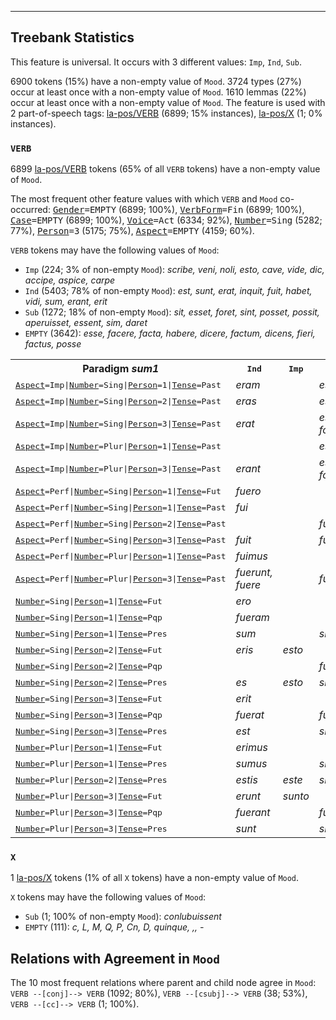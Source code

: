 

--------------------------------------------------------------------------------

## Treebank Statistics

This feature is universal.
It occurs with 3 different values: `Imp`, `Ind`, `Sub`.

6900 tokens (15%) have a non-empty value of `Mood`.
3724 types (27%) occur at least once with a non-empty value of `Mood`.
1610 lemmas (22%) occur at least once with a non-empty value of `Mood`.
The feature is used with 2 part-of-speech tags: [la-pos/VERB]() (6899; 15% instances), [la-pos/X]() (1; 0% instances).

### `VERB`

6899 [la-pos/VERB]() tokens (65% of all `VERB` tokens) have a non-empty value of `Mood`.

The most frequent other feature values with which `VERB` and `Mood` co-occurred: <tt><a href="Gender.html">Gender</a>=EMPTY</tt> (6899; 100%), <tt><a href="VerbForm.html">VerbForm</a>=Fin</tt> (6899; 100%), <tt><a href="Case.html">Case</a>=EMPTY</tt> (6899; 100%), <tt><a href="Voice.html">Voice</a>=Act</tt> (6334; 92%), <tt><a href="Number.html">Number</a>=Sing</tt> (5282; 77%), <tt><a href="Person.html">Person</a>=3</tt> (5175; 75%), <tt><a href="Aspect.html">Aspect</a>=EMPTY</tt> (4159; 60%).

`VERB` tokens may have the following values of `Mood`:

* `Imp` (224; 3% of non-empty `Mood`): _scribe, veni, noli, esto, cave, vide, dic, accipe, aspice, carpe_
* `Ind` (5403; 78% of non-empty `Mood`): _est, sunt, erat, inquit, fuit, habet, vidi, sum, erant, erit_
* `Sub` (1272; 18% of non-empty `Mood`): _sit, esset, foret, sint, posset, possit, aperuisset, essent, sim, daret_
* `EMPTY` (3642): _esse, facere, facta, habere, dicere, factum, dicens, fieri, factus, posse_

<table>
  <tr><th>Paradigm <i>sum1</i></th><th><tt>Ind</tt></th><th><tt>Imp</tt></th><th><tt>Sub</tt></th></tr>
  <tr><td><tt><a href="Aspect.html">Aspect</a>=Imp|<a href="Number.html">Number</a>=Sing|<a href="Person.html">Person</a>=1|<a href="Tense.html">Tense</a>=Past</tt></td><td><i>eram</i></td><td></td><td><i>essem</i></td></tr>
  <tr><td><tt><a href="Aspect.html">Aspect</a>=Imp|<a href="Number.html">Number</a>=Sing|<a href="Person.html">Person</a>=2|<a href="Tense.html">Tense</a>=Past</tt></td><td><i>eras</i></td><td></td><td><i>esses</i></td></tr>
  <tr><td><tt><a href="Aspect.html">Aspect</a>=Imp|<a href="Number.html">Number</a>=Sing|<a href="Person.html">Person</a>=3|<a href="Tense.html">Tense</a>=Past</tt></td><td><i>erat</i></td><td></td><td><i>esset, foret</i></td></tr>
  <tr><td><tt><a href="Aspect.html">Aspect</a>=Imp|<a href="Number.html">Number</a>=Plur|<a href="Person.html">Person</a>=1|<a href="Tense.html">Tense</a>=Past</tt></td><td></td><td></td><td><i>essemus</i></td></tr>
  <tr><td><tt><a href="Aspect.html">Aspect</a>=Imp|<a href="Number.html">Number</a>=Plur|<a href="Person.html">Person</a>=3|<a href="Tense.html">Tense</a>=Past</tt></td><td><i>erant</i></td><td></td><td><i>essent, forent</i></td></tr>
  <tr><td><tt><a href="Aspect.html">Aspect</a>=Perf|<a href="Number.html">Number</a>=Sing|<a href="Person.html">Person</a>=1|<a href="Tense.html">Tense</a>=Fut</tt></td><td><i>fuero</i></td><td></td><td></td></tr>
  <tr><td><tt><a href="Aspect.html">Aspect</a>=Perf|<a href="Number.html">Number</a>=Sing|<a href="Person.html">Person</a>=1|<a href="Tense.html">Tense</a>=Past</tt></td><td><i>fui</i></td><td></td><td></td></tr>
  <tr><td><tt><a href="Aspect.html">Aspect</a>=Perf|<a href="Number.html">Number</a>=Sing|<a href="Person.html">Person</a>=2|<a href="Tense.html">Tense</a>=Past</tt></td><td></td><td></td><td><i>fueris</i></td></tr>
  <tr><td><tt><a href="Aspect.html">Aspect</a>=Perf|<a href="Number.html">Number</a>=Sing|<a href="Person.html">Person</a>=3|<a href="Tense.html">Tense</a>=Past</tt></td><td><i>fuit</i></td><td></td><td><i>fuerit</i></td></tr>
  <tr><td><tt><a href="Aspect.html">Aspect</a>=Perf|<a href="Number.html">Number</a>=Plur|<a href="Person.html">Person</a>=1|<a href="Tense.html">Tense</a>=Past</tt></td><td><i>fuimus</i></td><td></td><td></td></tr>
  <tr><td><tt><a href="Aspect.html">Aspect</a>=Perf|<a href="Number.html">Number</a>=Plur|<a href="Person.html">Person</a>=3|<a href="Tense.html">Tense</a>=Past</tt></td><td><i>fuerunt, fuere</i></td><td></td><td><i>fuerint</i></td></tr>
  <tr><td><tt><a href="Number.html">Number</a>=Sing|<a href="Person.html">Person</a>=1|<a href="Tense.html">Tense</a>=Fut</tt></td><td><i>ero</i></td><td></td><td></td></tr>
  <tr><td><tt><a href="Number.html">Number</a>=Sing|<a href="Person.html">Person</a>=1|<a href="Tense.html">Tense</a>=Pqp</tt></td><td><i>fueram</i></td><td></td><td></td></tr>
  <tr><td><tt><a href="Number.html">Number</a>=Sing|<a href="Person.html">Person</a>=1|<a href="Tense.html">Tense</a>=Pres</tt></td><td><i>sum</i></td><td></td><td><i>sim</i></td></tr>
  <tr><td><tt><a href="Number.html">Number</a>=Sing|<a href="Person.html">Person</a>=2|<a href="Tense.html">Tense</a>=Fut</tt></td><td><i>eris</i></td><td><i>esto</i></td><td></td></tr>
  <tr><td><tt><a href="Number.html">Number</a>=Sing|<a href="Person.html">Person</a>=2|<a href="Tense.html">Tense</a>=Pqp</tt></td><td></td><td></td><td><i>fuisses</i></td></tr>
  <tr><td><tt><a href="Number.html">Number</a>=Sing|<a href="Person.html">Person</a>=2|<a href="Tense.html">Tense</a>=Pres</tt></td><td><i>es</i></td><td><i>esto</i></td><td><i>sis</i></td></tr>
  <tr><td><tt><a href="Number.html">Number</a>=Sing|<a href="Person.html">Person</a>=3|<a href="Tense.html">Tense</a>=Fut</tt></td><td><i>erit</i></td><td></td><td></td></tr>
  <tr><td><tt><a href="Number.html">Number</a>=Sing|<a href="Person.html">Person</a>=3|<a href="Tense.html">Tense</a>=Pqp</tt></td><td><i>fuerat</i></td><td></td><td><i>fuisset</i></td></tr>
  <tr><td><tt><a href="Number.html">Number</a>=Sing|<a href="Person.html">Person</a>=3|<a href="Tense.html">Tense</a>=Pres</tt></td><td><i>est</i></td><td></td><td><i>sit</i></td></tr>
  <tr><td><tt><a href="Number.html">Number</a>=Plur|<a href="Person.html">Person</a>=1|<a href="Tense.html">Tense</a>=Fut</tt></td><td><i>erimus</i></td><td></td><td></td></tr>
  <tr><td><tt><a href="Number.html">Number</a>=Plur|<a href="Person.html">Person</a>=1|<a href="Tense.html">Tense</a>=Pres</tt></td><td><i>sumus</i></td><td></td><td><i>simus</i></td></tr>
  <tr><td><tt><a href="Number.html">Number</a>=Plur|<a href="Person.html">Person</a>=2|<a href="Tense.html">Tense</a>=Pres</tt></td><td><i>estis</i></td><td><i>este</i></td><td><i>sitis</i></td></tr>
  <tr><td><tt><a href="Number.html">Number</a>=Plur|<a href="Person.html">Person</a>=3|<a href="Tense.html">Tense</a>=Fut</tt></td><td><i>erunt</i></td><td><i>sunto</i></td><td></td></tr>
  <tr><td><tt><a href="Number.html">Number</a>=Plur|<a href="Person.html">Person</a>=3|<a href="Tense.html">Tense</a>=Pqp</tt></td><td><i>fuerant</i></td><td></td><td><i>fuissent</i></td></tr>
  <tr><td><tt><a href="Number.html">Number</a>=Plur|<a href="Person.html">Person</a>=3|<a href="Tense.html">Tense</a>=Pres</tt></td><td><i>sunt</i></td><td></td><td><i>sint</i></td></tr>
</table>

### `X`

1 [la-pos/X]() tokens (1% of all `X` tokens) have a non-empty value of `Mood`.

`X` tokens may have the following values of `Mood`:

* `Sub` (1; 100% of non-empty `Mood`): _conlubuissent_
* `EMPTY` (111): _c, L, M, Q, P, Cn, D, quinque, ,, -_

## Relations with Agreement in `Mood`

The 10 most frequent relations where parent and child node agree in `Mood`: `VERB --[conj]--> VERB` (1092; 80%), `VERB --[csubj]--> VERB` (38; 53%), `VERB --[cc]--> VERB` (1; 100%).

